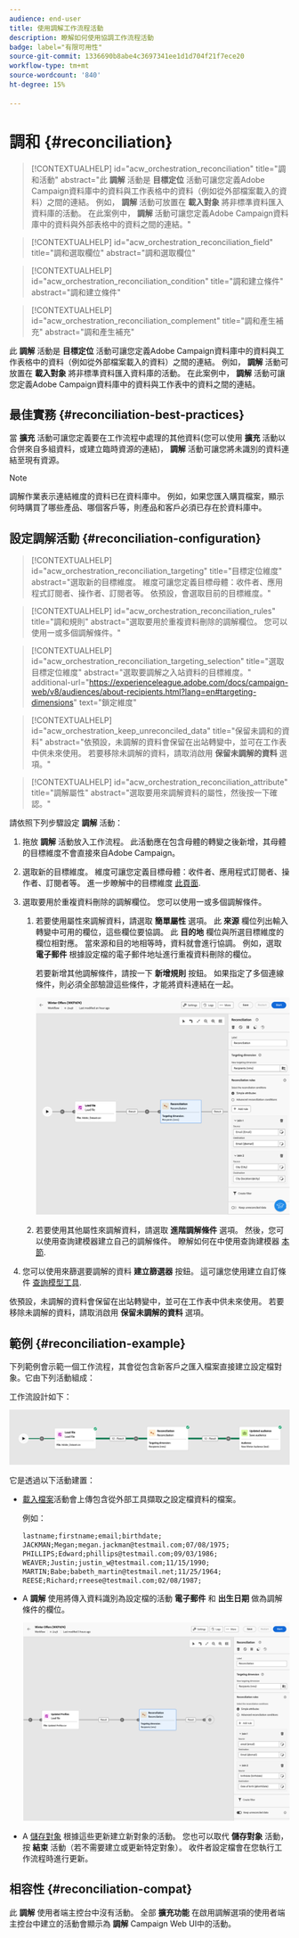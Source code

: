 ```yaml
---
audience: end-user
title: 使用調解工作流程活動
description: 瞭解如何使用協調工作流程活動
badge: label="有限可用性"
source-git-commit: 1336690b8abe4c3697341ee1d1d704f21f7ece20
workflow-type: tm+mt
source-wordcount: '840'
ht-degree: 15%

---
```


# 調和 {#reconciliation}

>[!CONTEXTUALHELP]
>id="acw_orchestration_reconciliation"
>title="調和活動"
>abstract="此 **調解** 活動是 **目標定位** 活動可讓您定義Adobe Campaign資料庫中的資料與工作表格中的資料（例如從外部檔案載入的資料）之間的連結。 例如， **調解** 活動可放置在 **載入對象** 將非標準資料匯入資料庫的活動。 在此案例中， **調解** 活動可讓您定義Adobe Campaign資料庫中的資料與外部表格中的資料之間的連結。"


>[!CONTEXTUALHELP]
>id="acw_orchestration_reconciliation_field"
>title="調和選取欄位"
>abstract="調和選取欄位"


>[!CONTEXTUALHELP]
>id="acw_orchestration_reconciliation_condition"
>title="調和建立條件"
>abstract="調和建立條件"

>[!CONTEXTUALHELP]
>id="acw_orchestration_reconciliation_complement"
>title="調和產生補充"
>abstract="調和產生補充"



此 **調解** 活動是 **目標定位** 活動可讓您定義Adobe Campaign資料庫中的資料與工作表格中的資料（例如從外部檔案載入的資料）之間的連結。 例如， **調解** 活動可放置在 **載入對象** 將非標準資料匯入資料庫的活動。 在此案例中， **調解** 活動可讓您定義Adobe Campaign資料庫中的資料與工作表中的資料之間的連結。


## 最佳實務 {#reconciliation-best-practices}

當 **擴充** 活動可讓您定義要在工作流程中處理的其他資料(您可以使用 **擴充** 活動以合併來自多組資料，或建立臨時資源的連結)， **調解** 活動可讓您將未識別的資料連結至現有資源。

>[!NOTE]
>調解作業表示連結維度的資料已在資料庫中。  例如，如果您匯入購買檔案，顯示何時購買了哪些產品、哪個客戶等，則產品和客戶必須已存在於資料庫中。
>

## 設定調解活動 {#reconciliation-configuration}


>[!CONTEXTUALHELP]
>id="acw_orchestration_reconciliation_targeting"
>title="目標定位維度"
>abstract="選取新的目標維度。 維度可讓您定義目標母體：收件者、應用程式訂閱者、操作者、訂閱者等。 依預設，會選取目前的目標維度。"

>[!CONTEXTUALHELP]
>id="acw_orchestration_reconciliation_rules"
>title="調和規則"
>abstract="選取要用於重複資料刪除的調解欄位。 您可以使用一或多個調解條件。"

>[!CONTEXTUALHELP]
>id="acw_orchestration_reconciliation_targeting_selection"
>title="選取目標定位維度"
>abstract="選取要調解之入站資料的目標維度。"
>additional-url="https://experienceleague.adobe.com/docs/campaign-web/v8/audiences/about-recipients.html?lang=en#targeting-dimensions" text="鎖定維度"

>[!CONTEXTUALHELP]
>id="acw_orchestration_keep_unreconciled_data"
>title="保留未調和的資料"
>abstract="依預設，未調解的資料會保留在出站轉變中，並可在工作表中供未來使用。 若要移除未調解的資料，請取消啟用 **保留未調解的資料** 選項。"


>[!CONTEXTUALHELP]
>id="acw_orchestration_reconciliation_attribute"
>title="調解屬性"
>abstract="選取要用來調解資料的屬性，然後按一下確認。"

請依照下列步驟設定 **調解** 活動：

1. 拖放 **調解** 活動放入工作流程。 此活動應在包含母體的轉變之後新增，其母體的目標維度不會直接來自Adobe Campaign。

1. 選取新的目標維度。 維度可讓您定義目標母體：收件者、應用程式訂閱者、操作者、訂閱者等。 進一步瞭解中的目標維度 [此頁面](../../audience/about-recipients.md#targeting-dimensions).

1. 選取要用於重複資料刪除的調解欄位。 您可以使用一或多個調解條件。

   1. 若要使用屬性來調解資料，請選取 **簡單屬性** 選項。 此 **來源** 欄位列出輸入轉變中可用的欄位，這些欄位要協調。 此 **目的地** 欄位與所選目標維度的欄位相對應。 當來源和目的地相等時，資料就會進行協調。 例如，選取 **電子郵件** 根據設定檔的電子郵件地址進行重複資料刪除的欄位。

      若要新增其他調解條件，請按一下 **新增規則** 按鈕。 如果指定了多個連線條件，則必須全部驗證這些條件，才能將資料連結在一起。

      ![](../assets/workflow-reconciliation-criteria.png)

   1. 若要使用其他屬性來調解資料，請選取 **進階調解條件** 選項。 然後，您可以使用查詢建模器建立自己的調解條件。 瞭解如何在中使用查詢建模器 [本節](../../query/query-modeler-overview.md).

1. 您可以使用來篩選要調解的資料 **建立篩選器** 按鈕。 這可讓您使用建立自訂條件 [查詢模型工具](../../query/query-modeler-overview.md).

依預設，未調解的資料會保留在出站轉變中，並可在工作表中供未來使用。 若要移除未調解的資料，請取消啟用 **保留未調解的資料** 選項。

## 範例 {#reconciliation-example}

下列範例會示範一個工作流程，其會從包含新客戶之匯入檔案直接建立設定檔對象。它由下列活動組成：

工作流設計如下：

![](../assets/workflow-reconciliation-sample-1.0.png)


它是透過以下活動建置：

* [載入檔案](load-file.md)活動會上傳包含從外部工具擷取之設定檔資料的檔案。

  例如：

  ```
  lastname;firstname;email;birthdate;
  JACKMAN;Megan;megan.jackman@testmail.com;07/08/1975;
  PHILLIPS;Edward;phillips@testmail.com;09/03/1986;
  WEAVER;Justin;justin_w@testmail.com;11/15/1990;
  MARTIN;Babe;babeth_martin@testmail.net;11/25/1964;
  REESE;Richard;rreese@testmail.com;02/08/1987;
  ```

* A **調解** 使用將傳入資料識別為設定檔的活動 **電子郵件** 和 **出生日期** 做為調解條件的欄位。

  ![](../assets/workflow-reconciliation-sample-1.1.png)

* A [儲存對象](save-audience.md) 根據這些更新建立新對象的活動。 您也可以取代 **儲存對象** 活動，按 **結束** 活動（若不需要建立或更新特定對象）。 收件者設定檔會在您執行工作流程時進行更新。


## 相容性 {#reconciliation-compat}

此 **調解** 使用者端主控台中沒有活動。 全部 **擴充功能** 在啟用調解選項的使用者端主控台中建立的活動會顯示為 **調解** Campaign Web UI中的活動。
